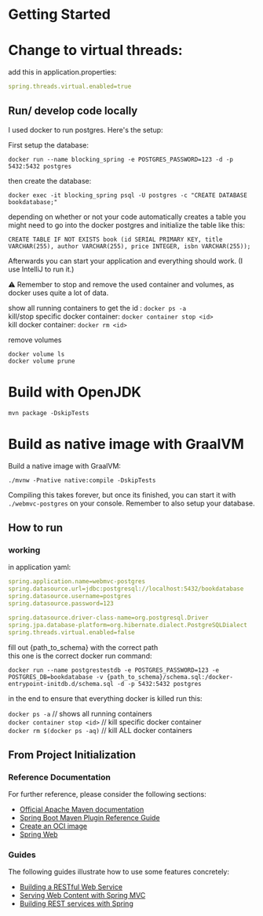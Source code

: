 # Getting Started

# Change to virtual threads:
add this in application.properties:
```yaml
spring.threads.virtual.enabled=true
```

## Run/ develop code locally

I used docker to run postgres. Here's the setup:

First setup the database:
```
docker run --name blocking_spring -e POSTGRES_PASSWORD=123 -d -p 5432:5432 postgres
```
then create the database:
```
docker exec -it blocking_spring psql -U postgres -c "CREATE DATABASE bookdatabase;"
```

depending on whether or not your code automatically creates a table you might need to go into the docker postgres and initialize the table like this:
```
CREATE TABLE IF NOT EXISTS book (id SERIAL PRIMARY KEY, title VARCHAR(255), author VARCHAR(255), price INTEGER, isbn VARCHAR(255));
```

Afterwards you can start your application and everything should work. (I use IntelliJ to run it.)

:warning: Remember to stop and remove the used container and volumes, as docker uses quite a lot of data.

show all running containers to get the id : `docker ps -a`  
kill/stop specific docker container: `docker container stop <id>`   
kill docker container: `docker rm <id>`

remove volumes
```
docker volume ls
docker volume prune
```

# Build with OpenJDK

`mvn package -DskipTests`

# Build as native image with GraalVM
Build a native image with GraalVM:

`./mvnw -Pnative native:compile -DskipTests`

Compiling this takes forever, but once its finished, you can start it with `./webmvc-postgres` on your console. Remember to also setup your database. 


## How to run
### working
in application yaml:
```yaml
spring.application.name=webmvc-postgres
spring.datasource.url=jdbc:postgresql://localhost:5432/bookdatabase
spring.datasource.username=postgres
spring.datasource.password=123

spring.datasource.driver-class-name=org.postgresql.Driver
spring.jpa.database-platform=org.hibernate.dialect.PostgreSQLDialect
spring.threads.virtual.enabled=false
```

fill out {path_to_schema} with the correct path   
this one is the correct docker run command:
```
docker run --name postgrestestdb -e POSTGRES_PASSWORD=123 -e POSTGRES_DB=bookdatabase -v {path_to_schema}/schema.sql:/docker-entrypoint-initdb.d/schema.sql -d -p 5432:5432 postgres
```

in the end to ensure that everything docker is killed run this:

`docker ps -a` // shows all running containers  
`docker container stop <id>` // kill specific docker container   
`docker rm $(docker ps -aq)`  // kill ALL docker containers

## From Project Initialization
### Reference Documentation

For further reference, please consider the following sections:

* [Official Apache Maven documentation](https://maven.apache.org/guides/index.html)
* [Spring Boot Maven Plugin Reference Guide](https://docs.spring.io/spring-boot/docs/3.2.5/maven-plugin/reference/html/)
* [Create an OCI image](https://docs.spring.io/spring-boot/docs/3.2.5/maven-plugin/reference/html/#build-image)
* [Spring Web](https://docs.spring.io/spring-boot/docs/3.2.5/reference/htmlsingle/index.html#web)

### Guides

The following guides illustrate how to use some features concretely:

* [Building a RESTful Web Service](https://spring.io/guides/gs/rest-service/)
* [Serving Web Content with Spring MVC](https://spring.io/guides/gs/serving-web-content/)
* [Building REST services with Spring](https://spring.io/guides/tutorials/rest/)

